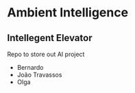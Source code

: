 # Ambient Intelligence
## Intellegent Elevator


Repo to store out AI project

- Bernardo
- João Travassos
- Olga 
